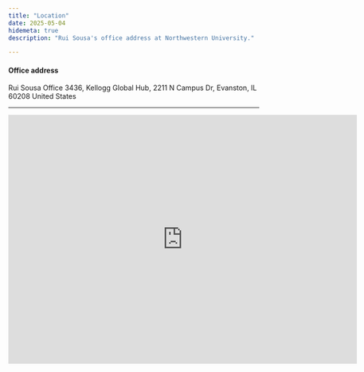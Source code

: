 ```yaml
---
title: "Location"
date: 2025-05-04
hidemeta: true
description: "Rui Sousa's office address at Northwestern University."

---
```


#### Office address

Rui Sousa
Office 3436,
Kellogg Global Hub,
2211 N Campus Dr, 
Evanston, IL 60208
United States

---

<iframe src="https://www.google.com/maps/place/Kellogg+Global+Hub/data=!4m2!3m1!1s0x0:0xee8a28a6fcc18ccd?sa=X&ved=1t:2428&ictx=111" 
width="700" height="500" style="border:0;" allowfullscreen="" loading="lazy"></iframe>



